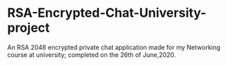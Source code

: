 # RSA-Encrypted-Chat-University-project
An RSA 2048 encrypted private chat application made for my Networking course at university; completed on the 26th of June,2020. 

